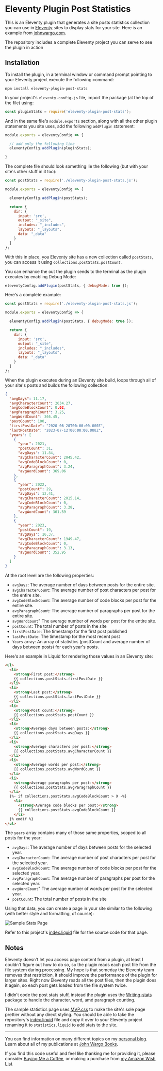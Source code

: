 # Eleventy Plugin Post Statistics

This is an Eleventy plugin that generates a site posts statistics collection you can use in [Eleventy](https://www.11ty.dev/) sites to display stats for your site. Here is an example from [johnwargo.com](https://johnwargo.com/statistics/).

The repository includes a complete Eleventy project you can serve to see the plugin in action

## Installation

To install the plugin, in a terminal window or command prompt pointing to your Eleventy project execute the following command:

```shell
npm install eleventy-plugin-post-stats
```

In your project's `eleventy.config.js` file, import the package (at the top of the file) using:

```js
const pluginStats = require('eleventy-plugin-post-stats');
```

And in the same file's `module.exports` section, along with all the other plugin statements you site uses, add the following `addPlugin` statement:

```js
module.exports = eleventyConfig => {

  // add only the following line
  eleventyConfig.addPlugin(pluginStats);

}
```

The complete file should look something lie the following (but with your site's other stuff in it too):

```js
const postStats = require('./eleventy-plugin-post-stats.js');

module.exports = eleventyConfig => {

  eleventyConfig.addPlugin(postStats);

  return {
    dir: {
      input: 'src',
      output: "_site",
      includes: "_includes",
      layouts: "_layouts",
      data: "_data"
    }
  }
};
```

With this in place, you Eleventy site has a new collection called `postStats`, you can access it using `collections.postStats.postCount`. 

You can enhance the out the plugin sends to the terminal as the plugin executes by enabling Debug Mode:

```js
eleventyConfig.addPlugin(postStats, { debugMode: true });
```

Here's a complete example:

```js
const postStats = require('./eleventy-plugin-post-stats.js');

module.exports = eleventyConfig => {

  eleventyConfig.addPlugin(postStats, { debugMode: true });

  return {
    dir: {
      input: 'src',
      output: "_site",
      includes: "_includes",
      layouts: "_layouts",
      data: "_data"
    }
  }
};
```

When the plugin executes during an Eleventy site build, loops through all of your site's posts and builds the following collection:

```json
{
  "avgDays": 11.17,
  "avgCharacterCount": 2034.27,
  "avgCodeBlockCount": 0.02,
  "avgParagraphCount": 3.25,
  "avgWordCount": 366.45,
  "postCount": 100,
  "firstPostDate": "2020-06-20T00:00:00.000Z",
  "lastPostDate": "2023-07-12T00:00:00.000Z",
  "years": [    
    {
      "year": 2021,
      "postCount": 31,
      "avgDays": 11.84,
      "avgCharacterCount": 2045.42,
      "avgCodeBlockCount": 0,
      "avgParagraphCount": 3.24,
      "avgWordCount": 369.06
    },
    {
      "year": 2022,
      "postCount": 29,
      "avgDays": 12.41,
      "avgCharacterCount": 2015.14,
      "avgCodeBlockCount": 0,
      "avgParagraphCount": 3.28,
      "avgWordCount": 361.59
    },
    {
      "year": 2023,
      "postCount": 19,
      "avgDays": 10.37,
      "avgCharacterCount": 1949.47,
      "avgCodeBlockCount": 0,
      "avgParagraphCount": 3.13,
      "avgWordCount": 352.95
    }
  ]
}
```

At the root level are the following properties:

* `avgDays`: The average number of days between posts for the entire site.
* `avgCharacterCount`: The average number of post characters per post for the entire site.
* `avgCodeBlockCount`: The average number of code blocks per post for the entire site.
* `avgParagraphCount`: The average number of paragraphs per post for the entire site.
* `avgWordCount`" The average number of words per post for the entire site.
* `postCount`: The total number of posts in the site
* `firstPostDate`: The timestamp for the first post published
* `lastPostDate`: The timestamp for the most recent post
* `Years` array: An array of statistics (postCount and average number of days between posts) for each year's posts.

Here's an example in Liquid for rendering those values in an Eleventy site:

```html
<ul>
  <li>
    <strong>First post:</strong>
    {{ collections.postStats.firstPostDate }}
  </li>
  <li>
    <strong>Last post:</strong>
    {{ collections.postStats.lastPostDate }}
  </li>
  <li>
    <strong>Post count:</strong>
    {{ collections.postStats.postCount }}
  </li>
  <li>
    <strong>Average days between posts:</strong>
    {{ collections.postStats.avgDays }}
  </li>
  <li>
    <strong>Average characters per post:</strong>
    {{ collections.postStats.avgCharacterCount }}
  </li>
  <li>
    <strong>Average words per post:</strong>
    {{ collections.postStats.avgWordCount }}
  </li>
  <li>
    <strong>Average paragraphs per post:</strong>
    {{ collections.postStats.avgParagraphCount }}
  </li>
  {%- if collections.postStats.avgCodeBlockCount > 0 -%}
    <li>
      <strong>Average code blocks per post:</strong>
      {{ collections.postStats.avgCodeBlockCount }}
    </li>
  {% endif %}
</ul>
```

The `years` array contains many of those same properties, scoped to all posts for the year:

* `avgDays`: The average number of days between posts for the selected year.
* `avgCharacterCount`: The average number of post characters per post for the selected year.
* `avgCodeBlockCount`: The average number of code blocks per post for the selected year.
* `avgParagraphCount`: The average number of paragraphs per post for the selected year.
* `avgWordCount`" The average number of words per post for the selected year.
* `postCount`: The total number of posts in the site

Using that data, you can create a page in your site similar to the following (with better style and formatting, of course):

![Sample Stats Page](images/image-01.png)

Refer to this project's [index.liquid](https://github.com/johnwargo/eleventy-plugin-post-stats/blob/main/src/index.liquid) file for the source code for that page.

## Notes

Eleventy doesn't let you access page content from a plugin, at least I couldn't figure out how to do so, so the plugin reads each post file from the file system during processing. My hope is that someday the Eleventy team removes that restriction, it should improve the performance of the plugin for larger sites. Right now Eleventy reads all the post files, then the plugin does it again, so each post gets loaded from the file system twice.

I didn't code the post stats stuff, instead the plugin uses the [Writing-stats](https://www.npmjs.com/package/writing-stats) package to handle the character, word, amd paragraph counting.

The sample statistics page uses [MVP.css](https://andybrewer.github.io/mvp/) to make the site's sole page prettier without any direct styling. You should be able to take the repository's [index.liquid](https://github.com/johnwargo/eleventy-plugin-post-stats/blob/main/src/index.liquid) file and copy it over to your Eleventy project renaming it to `statistics.liquid` to add stats to the site.

***

You can find information on many different topics on my [personal blog](http://www.johnwargo.com). Learn about all of my publications at [John Wargo Books](http://www.johnwargobooks.com).

If you find this code useful and feel like thanking me for providing it, please consider <a href="https://www.buymeacoffee.com/johnwargo" target="_blank">Buying Me a Coffee</a>, or making a purchase from [my Amazon Wish List](https://amzn.com/w/1WI6AAUKPT5P9).
